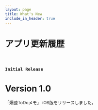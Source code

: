```yaml
---
layout: page
title: What's New
include_in_header: true
---
```


# アプリ更新履歴

<br>

### `Initial Release`

# **Version 1.0**

「爆速ToDoメモ」 iOS版をリリースしました。

<br>

<!-- ## Version 1.0.3

軽微な修正を行いました。

#### 更新点

- Google ログインができない不具合を修正しました。

<br>

## Version 1.0.2

軽微な修正を行いました。

#### 更新点

- 次回支払日選択時のバグを修正しました。
- より入力しやすいようにフォームを修正しました。

<br>

## Version 1.0.1

軽微な修正を行いました。

#### 更新点

- フォーム入力時に表示されるキーボードの UI を修正しました。
- アプリシェア時に表示される URL を修正しました。

<br> -->
